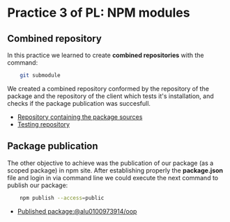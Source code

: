 # Practice 3 of PL: NPM modules
## Combined repository
In this practice we learned to create **combined repositories** with the command:
```bash
	git submodule
```
We created a combined repository conformed by the repository of the package and the repository of the client which tests it's installation, and checks if the package publication was succesfull.
* [Repository containing the package sources](https://github.com/ULL-ESIT-PL-1718/oop-alu0100973914.git)
* [Testing repository](https://github.com/ULL-ESIT-PL-1718/prueba-oop-alu0100973914.git)

## Package publication
The other objective to achieve was the publication of our package (as a scoped package)  in npm site. After establishing properly the **package.json** file and login in via command line we could execute the next command to publish our package:
```bash
	npm publish --access=public
```
* [Published package:@alu0100973914/oop](https://www.npmjs.com/package/@alu0100973914/oop)
